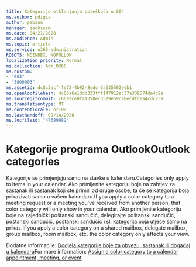 ```yaml
---
title: Kategorije otklanjanja poteškoća u 604
ms.author: pdigia
author: pebaum
manager: jackiesm
ms.date: 04/21/2020
ms.audience: Admin
ms.topic: article
ms.service: o365-administration
ROBOTS: NOINDEX, NOFOLLOW
localization_priority: Normal
ms.collection: Adm_O365
ms.custom:
- "604"
- "3800003"
ms.assetid: dc8c3acf-fe72-4b92-8cdc-6a635502eeb1
ms.openlocfilehash: 4c06a6e1ddd333fff147912ac37a339574da4c9a
ms.sourcegitcommit: c6692ce0fa1358ec3529e59ca0ecdfdea4cdc759
ms.translationtype: MT
ms.contentlocale: hr-HR
ms.lasthandoff: 09/14/2020
ms.locfileid: "47689982"
---
```

# <a name="outlook-categories"></a><span data-ttu-id="385d8-102">Kategorije programa Outlook</span><span class="sxs-lookup"><span data-stu-id="385d8-102">Outlook categories</span></span>

<span data-ttu-id="385d8-103">Kategorije se primjenjuju samo na stavke u kalendaru.</span><span class="sxs-lookup"><span data-stu-id="385d8-103">Categories only apply to items in your calendar.</span></span> <span data-ttu-id="385d8-104">Ako primijenite kategoriju boje na zahtjev za sastanak ili sastanak koji ste primili od druge osobe, ta će se kategorija boja prikazivati samo u vašem kalendaru.</span><span class="sxs-lookup"><span data-stu-id="385d8-104">If you apply a color category to a meeting request or a meeting you've received from another person, that color category will only show in your calendar.</span></span>  <span data-ttu-id="385d8-105">Ako primijenite kategoriju boje na zajednički poštanski sandučić, delegirajte poštanski sandučić, poštanski sandučić, poštanski sandučić i sl. kategorija boja utječe samo na prikaz.</span><span class="sxs-lookup"><span data-stu-id="385d8-105">If you apply a color category on a shared mailbox, delegate mailbox, group mailbox, room mailbox, etc. the color category only affects your view.</span></span>

<span data-ttu-id="385d8-106">Dodatne informacije: [Dodjela kategorije boje za obvezu, sastanak ili događaj u kalendaru](https://support.microsoft.com/office/750596d9-707d-4412-8c0e-7fdc0fc52527)</span><span class="sxs-lookup"><span data-stu-id="385d8-106">For more information: [Assign a color category to a calendar appointment, meeting, or event](https://support.microsoft.com/office/750596d9-707d-4412-8c0e-7fdc0fc52527)</span></span>
